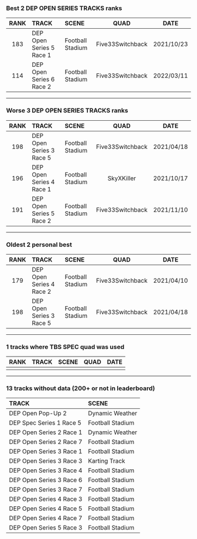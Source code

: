### Best 2 DEP OPEN SERIES TRACKS ranks
|RANK|TRACK|SCENE|QUAD|DATE|
|:---:|:---|:---|:---:|:---:|
|183|DEP Open Series 5 Race 1|Football Stadium|Five33Switchback|2021/10/23|
|114|DEP Open Series 6 Race 2|Football Stadium|Five33Switchback|2022/03/11|
---
### Worse 3 DEP OPEN SERIES TRACKS ranks
|RANK|TRACK|SCENE|QUAD|DATE|
|:---:|:---|:---|:---:|:---:|
|198|DEP Open Series 3 Race 5|Football Stadium|Five33Switchback|2021/04/18|
|196|DEP Open Series 4 Race 1|Football Stadium|SkyXKiller|2021/10/17|
|191|DEP Open Series 5 Race 2|Football Stadium|Five33Switchback|2021/11/10|
---
### Oldest 2 personal best
|RANK|TRACK|SCENE|QUAD|DATE|
|:---:|:---|:---|:---:|:---:|
|179|DEP Open Series 4 Race 2|Football Stadium|Five33Switchback|2021/04/10|
|198|DEP Open Series 3 Race 5|Football Stadium|Five33Switchback|2021/04/18|
---
### 1 tracks where TBS SPEC quad was used
|RANK|TRACK|SCENE|QUAD|DATE|
|:---:|:---|:---|:---:|:---:|
||||||
---
### 13 tracks without data (200+ or not in leaderboard)
|TRACK|SCENE|
|:---|:---|
|DEP Open Pop-Up 2|Dynamic Weather|
|DEP Spec Series 1 Race 5|Football Stadium|
|DEP Open Series 2 Race 1|Dynamic Weather|
|DEP Open Series 2 Race 7|Football Stadium|
|DEP Open Series 3 Race 1|Football Stadium|
|DEP Open Series 3 Race 3|Karting Track|
|DEP Open Series 3 Race 4|Football Stadium|
|DEP Open Series 3 Race 6|Football Stadium|
|DEP Open Series 3 Race 7|Football Stadium|
|DEP Open Series 4 Race 3|Football Stadium|
|DEP Open Series 4 Race 5|Football Stadium|
|DEP Open Series 4 Race 7|Football Stadium|
|DEP Open Series 5 Race 3|Football Stadium|
